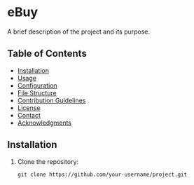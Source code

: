 # eBuy

A brief description of the project and its purpose.

## Table of Contents

- [Installation](#installation)
- [Usage](#usage)
- [Configuration](#configuration)
- [File Structure](#file-structure)
- [Contribution Guidelines](#contribution-guidelines)
- [License](#license)
- [Contact](#contact)
- [Acknowledgments](#acknowledgments)

## Installation

1. Clone the repository:

   ```shell
   git clone https://github.com/your-username/project.git
   ```
